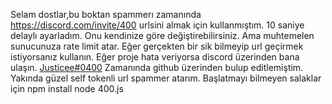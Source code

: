 Selam dostlar,bu boktan spammerı zamanında https://discord.com/invite/400 urlsini almak için kullanmıştım.
10 saniye delaylı ayarladım.
Onu kendinize göre değiştirebilirsiniz.
Ama muhtemelen sunucunuza rate limit atar.
Eğer gerçekten bir sik bilmeyip url geçirmek istiyorsanız kullanın.
Eğer proje hata veriyorsa discord üzerinden bana ulaşın.
[Justicee#0400](https://discordapp.com/users/1013610040692834336)
Zamanında github üzerinden bulup editlemiştim.
Yakında güzel self tokenli url spammer atarım.
Başlatmayı bilmeyen salaklar için
npm install
node 400.js
